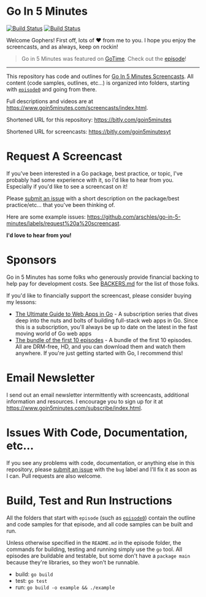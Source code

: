 # Go In 5 Minutes

[![Build Status](https://travis-ci.org/arschles/go-in-5-minutes.svg?branch=master)](https://travis-ci.org/arschles/go-in-5-minutes) 
[![Build Status](https://cloud.drone.io/api/badges/arschles/go-in-5-minutes/status.svg)](https://cloud.drone.io/arschles/go-in-5-minutes)


Welcome Gophers! First off, lots of :heart: from me to you. I hope you enjoy
the screencasts, and as always, keep on rockin!

>Go in 5 Minutes was featured on [GoTime](https://gotime.fm). Check out the [episode](https://changelog.com/gotime/18)!


----

This repository has code and outlines for [Go In 5 Minutes Screencasts](htttp://bitly.com/goin5minutesyt). All content (code samples, outlines, etc...) is organized into folders, starting with [`episode0`](https://github.com/arschles/go-in-5-minutes/tree/master/episode0) and going from there.

Full descriptions and videos are at https://www.goin5minutes.com/screencasts/index.html.

Shortened URL for this repository: https://bitly.com/goin5minutes

Shortened URL for screencasts: https://bitly.com/goin5minutesyt

# Request A Screencast

If you've been interested in a Go package, best practice, or topic, I've probably had some experience with it, so I'd like
to hear from you. Especially if you'd like to see a screencast on it!

Please [submit an issue](https://github.com/arschles/go-in-5-minutes/issues) with a short description on the package/best practice/etc... that you've been thinking of.

Here are some example issues: https://github.com/arschles/go-in-5-minutes/labels/request%20a%20screencast.

**I'd love to hear from you!**

# Sponsors

Go in 5 Minutes has some folks who generously provide financial backing to help pay
for development costs. See [BACKERS.md](./BACKERS.md) for the list of those folks.

If you'd like to financially support the screencast, please consider buying my lessons:

- [The Ultimate Guide to Web Apps in Go](https://gum.co/hgHhj?wanted=true) - A subscription series that dives deep into the nuts and bolts of building full-stack web apps in Go. Since this is a subscription, you'll always be up to date on the latest in the fast moving world of Go web apps
- [The bundle of the first 10 episodes](https://gumroad.com/l/gifm-1-10?wanted=true) - A bundle of the first 10 episodes. All are DRM-free, HD, and you can download them and watch them anywhere. If you're just getting started with Go, I recommend this!

# Email Newsletter

I send out an email newsletter intermittently with screencasts, additional information and resources. I encourage you to sign up for it at https://www.goin5minutes.com/subscribe/index.html.

# Issues With Code, Documentation, etc...

If you see any problems with code, documentation, or anything else in this repository, please [submit an issue](https://github.com/arschles/go-in-5-minutes/issues) with the `bug` label and I'll fix it as soon as I can. Pull requests are also welcome.

# Build, Test and Run Instructions

All the folders that start with `episode` (such as [`episode0`](https://github.com/arschles/go-in-5-minutes/tree/master/episode0)) contain the outline and code samples for that episode, and all code samples can be built and run.

Unless otherwise specified in the `README.md` in the episode folder, the commands for building, testing and running simply use the `go` tool. All episodes are buildable and testable, but some don't have a `package main` because they're libraries, so they won't be runnable.

- build: `go build`
- test: `go test`
- run: `go build -o example && ./example`
